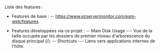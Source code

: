 Liste des features :

- Features de base :
  -- https://www.ezservermonitor.com/esm-web/features

- Features développées via ce projet :
  -- Main Disk Usage
     --- Vue de la taille occupée par les dossiers de premier niveau d'arborescence du disque principal (/).
  -- Shortcuts
     --- Liens vers applications internes de l'hôte.
